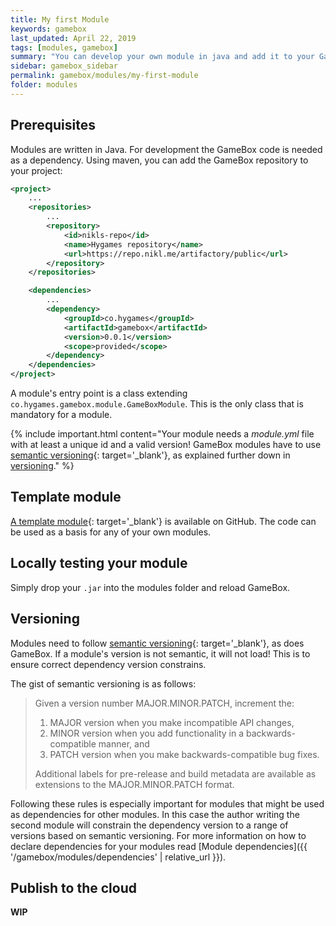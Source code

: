 ```yaml
---
title: My first Module
keywords: gamebox
last_updated: April 22, 2019
tags: [modules, gamebox]
summary: "You can develop your own module in java and add it to your GameBox installation. If you want to make it available to others you can upload it to the GameBox cloud. "
sidebar: gamebox_sidebar
permalink: gamebox/modules/my-first-module
folder: modules
---
```


## Prerequisites

Modules are written in Java. For development the GameBox code is needed as a dependency. Using maven, you can add the GameBox repository to your project:
```xml
<project>
    ...
    <repositories>
        ...
        <repository>
            <id>nikls-repo</id>
            <name>Hygames repository</name>
            <url>https://repo.nikl.me/artifactory/public</url>
        </repository>
    </repositories>

    <dependencies>
        ...
        <dependency>
            <groupId>co.hygames</groupId>
            <artifactId>gamebox</artifactId>
            <version>0.0.1</version>
            <scope>provided</scope>
        </dependency>
    </dependencies>
</project>
```

A module's entry point is a class extending ```co.hygames.gamebox.module.GameBoxModule```. This is the only class that is mandatory for a module.

{% include important.html content="Your module needs a *module.yml* file with at least a unique id and a valid version! GameBox modules have to use [semantic versioning](https://semver.org/){: target='_blank'}, as explained further down in [versioning](#versioning)." %}

## Template module

[A template module](https://github.com/hygames-team/gamebox-module-template){: target='_blank'} is available on GitHub. The code can be used as a basis for any of your own modules.

## Locally testing your module

Simply drop your `.jar` into the modules folder and reload GameBox.

## Versioning

Modules need to follow [semantic versioning](https://semver.org/){: target='_blank'}, as does GameBox. If a module's version is not semantic, it will not load! This is to ensure correct dependency version constrains.

The gist of semantic versioning is as follows:

>Given a version number MAJOR.MINOR.PATCH, increment the:
>
>1. MAJOR version when you make incompatible API changes,
>2. MINOR version when you add functionality in a backwards-compatible manner, and
>3. PATCH version when you make backwards-compatible bug fixes.
>
>Additional labels for pre-release and build metadata are available as extensions to the MAJOR.MINOR.PATCH format.

Following these rules is especially important for modules that might be used as dependencies for other modules. In this case the author writing the second module will constrain the dependency version to a range of versions based on semantic versioning. For more information on how to declare dependencies for your modules read [Module dependencies]({{ '/gamebox/modules/dependencies' | relative_url }}).

## Publish to the cloud

**WIP**
